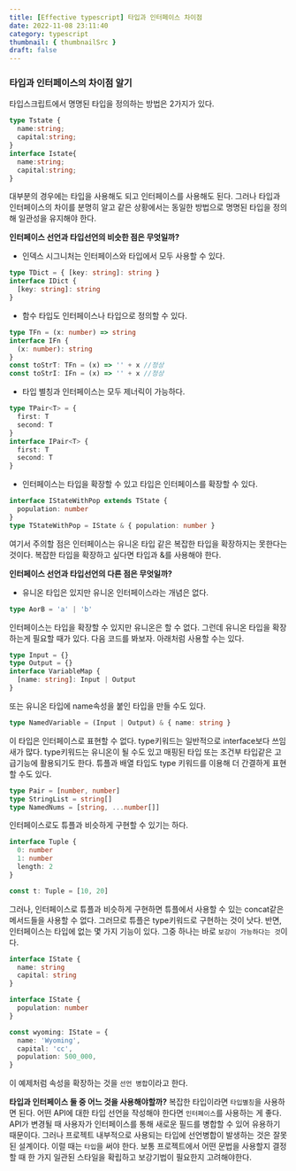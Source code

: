```yaml
---
title: [Effective typescript] 타입과 인터페이스 차이점
date: 2022-11-08 23:11:40
category: typescript
thumbnail: { thumbnailSrc }
draft: false
---
```


### 타입과 인터페이스의 차이점 알기

타입스크립트에서 명명된 타입을 정의하는 방법은 2가지가 있다.

```ts
type Tstate {
  name:string;
  capital:string;
}
interface Istate{
  name:string;
  capital:string;
}
```

대부분의 경우에는 타입을 사용해도 되고 인터페이스를 사용해도 된다.
그러나 타입과 인터페이스의 차이를 분명히 알고 같은 상황에서는 동일한 방법으로 명명된 타입을 정의해 일관성을 유지해야 한다.

**인터페이스 선언과 타입선언의 비슷한 점은 무엇일까?**

- 인덱스 시그니처는 인터페이스와 타입에서 모두 사용할 수 있다.

```ts
type TDict = { [key: string]: string }
interface IDict {
  [key: string]: string
}
```

- 함수 타입도 인터페이스나 타입으로 정의할 수 있다.

```ts
type TFn = (x: number) => string
interface IFn {
  (x: number): string
}
const toStrT: TFn = (x) => '' + x //정상
const toStrI: IFn = (x) => '' + x //정상
```

- 타입 별칭과 인터페이스는 모두 제너릭이 가능하다.

```ts
type TPair<T> = {
  first: T
  second: T
}
interface IPair<T> {
  first: T
  second: T
}
```

- 인터페이스는 타입을 확장할 수 있고 타입은 인터페이스를 확장할 수 있다.

```ts
interface IStateWithPop extends TState {
  population: number
}
type TStateWithPop = IState & { population: number }
```

여기서 주의할 점은 인터페이스는 유니온 타입 같은 복잡한 타입을 확장하지는 못한다는 것이다.
복잡한 타입을 확장하고 싶다면 타입과 &를 사용해야 한다.

**인터페이스 선언과 타입선언의 다른 점은 무엇일까?**

- 유니온 타입은 있지만 유니온 인터페이스라는 개념은 없다.

```ts
type AorB = 'a' | 'b'
```

인터페이스는 타입을 확장할 수 있지만 유니온은 할 수 없다. 그런데 유니온 타입을 확장하는게 필요할 때가 있다.
다음 코드를 봐보자. 아래처럼 사용할 수는 있다.

```ts
type Input = {}
type Output = {}
interface VariableMap {
  [name: string]: Input | Output
}
```

또는 유니온 타입에 name속성을 붙인 타입을 만들 수도 있다.

```ts
type NamedVariable = (Input | Output) & { name: string }
```

이 타입은 인터페이스로 표현할 수 없다. type키워드는 일반적으로 interface보다 쓰임새가 많다.
type키워드는 유니온이 될 수도 있고 매핑된 타입 또는 조건부 타입같은 고급기능에 활용되기도 한다.
튜플과 배열 타입도 type 키워드를 이용해 더 간결하게 표현할 수도 있다.

```ts
type Pair = [number, number]
type StringList = string[]
type NamedNums = [string, ...number[]]
```

인터페이스로도 튜플과 비슷하게 구현할 수 있기는 하다.

```ts
interface Tuple {
  0: number
  1: number
  length: 2
}

const t: Tuple = [10, 20]
```

그러나, 인터페이스로 튜플과 비슷하게 구현하면 튜플에서 사용할 수 있는 concat같은 메서드들을 사용할 수 없다.
그러므로 튜플은 type키워드로 구현하는 것이 낫다.
반면, 인터페이스는 타입에 없는 몇 가지 기능이 있다. 그중 하나는 바로 `보강이 가능하다는 것`이다.

```ts
interface IState {
  name: string
  capital: string
}

interface IState {
  population: number
}

const wyoming: IState = {
  name: 'Wyoming',
  capital: 'cc',
  population: 500_000,
}
```

이 예제처럼 속성을 확장하는 것을 `선언 병합`이라고 한다.

**타입과 인터페이스 둘 중 어느 것을 사용해야할까?**
복잡한 타입이라면 `타입별칭`을 사용하면 된다.
어떤 API에 대한 타입 선언을 작성해야 한다면 `인터페이스`를 사용하는 게 좋다.
API가 변경될 때 사용자가 인터페이스를 통해 새로운 필드를 병합할 수 있어 유용하기 때문이다.
그러나 프로젝트 내부적으로 사용되는 타입에 선언병합이 발생하는 것은 잘못된 설계이다. 이럴 때는 `타입`을 써야 한다.
보통 프로젝트에서 어떤 문법을 사용할지 결정할 때 한 가지 일관된 스타일을 확립하고 보강기법이 필요한지 고려해야한다.
